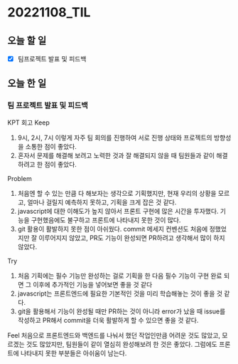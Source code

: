 # 20221108_TIL

## 오늘 할 일
- [X] 팀프로젝트 발표 및 피드백

## 오늘 한 일
### 팀 프로젝트 발표 및 피드백
KPT 회고
Keep
1. 9시, 2시, 7시 이렇게 자주 팀 회의를 진행하여 서로 진행 상태와 프로젝트의 방향성을 소통한 점이 좋았다.
2. 혼자서 문제를 해결해 보려고 노력한 것과 잘 해결되지 않을 때 팀원들과 같이 해결하려고 한 점이 좋았다.

Problem
1. 처음엔 할 수 있는 만큼 다 해보자는 생각으로 기획했지만, 현재 우리의 상황을 모르고, 얼마나 걸릴지 예측하지 못하고, 기획을  크게 잡은 것 같다.
2. javascript에 대한 이해도가 높지 않아서 프론트 구현에 많은 시간을 투자했다. 기능을 구현했음에도 불구하고 프론트에 나타내지 못한 것이 많다.
3. git 활용이 활발하지 못한 점이 아쉬웠다. commit 메세지 컨벤션도 처음에 정했었지만 잘 이루어지지 않았고, PR도 기능이 완성되면 PR하려고 생각해서 많이 하지 않았다.

Try
1. 처음 기획에는 필수 기능만 완성하는 걸로 기획을 한 다음 필수 기능이 구현 완료 되면 그 이후에 추가적인 기능을 넣어보면 좋을 것 같다
2. javascript는 프론트엔드에 필요한 기본적인 것을 미리 학습해놓는 것이 좋을 것 같다.
3. git을 활용해서 기능이 완성될 때만 PR하는 것이 아니라 error가 났을 때 issue를 작성하고 PR해서 commit을 더욱 활발하게 할 수 있으면 좋을 것 같다.

Feel
처음으로 프론트엔드와 백엔드를 나눠서 했던 작업인만큼 어려운 것도 많았고, 모르겠는 것도 많았지만, 팀원들이 같이 열심히 완성해보려 한 것은 좋았다. 그럼에도 프론트에 나타내지 못한 부분들은 아쉬움이 남는다.
